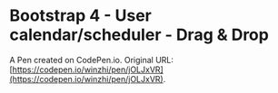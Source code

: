 # Bootstrap 4 - User calendar/scheduler - Drag & Drop

A Pen created on CodePen.io. Original URL: [https://codepen.io/winzhi/pen/jOLJxVR](https://codepen.io/winzhi/pen/jOLJxVR).


